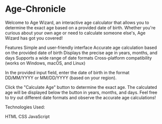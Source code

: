 # Age-Chronicle
Welcome to Age Wizard, an interactive age calculator that allows you to determine the exact age based on a provided date of birth. Whether you're curious about your own age or need to calculate someone else's, Age Wizard has got you covered!

Features
Simple and user-friendly interface
Accurate age calculation based on the provided date of birth
Displays the precise age in years, months, and days
Supports a wide range of date formats
Cross-platform compatibility (works on Windows, macOS, and Linux)


In the provided input field, enter the date of birth in the format DD/MM/YYYY or MM/DD/YYYY (based on your region).

Click the "Calculate Age" button to determine the exact age.
The calculated age will be displayed below the button in years, months, and days.
Feel free to try out different date formats and observe the accurate age calculations!

Technologies Used:

HTML
CSS
JavaScript
